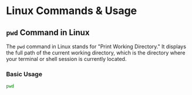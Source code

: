 # Linux Commands & Usage

## `pwd` Command in Linux

The `pwd` command in Linux stands for "Print Working Directory." It displays the full path of the current working directory, which is the directory where your terminal or shell session is currently located.

### Basic Usage
```bash
pwd
